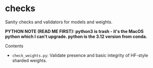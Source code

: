 # checks

Sanity checks and validators for models and weights.

**PYTHON NOTE (READ ME FIRST): python3 is trash - it's the MacOS python which I can't upgrade. python is the 3.12 version from conda.**

Contents
- `check_weights.py`: Validate presence and basic integrity of HF-style sharded weights.
